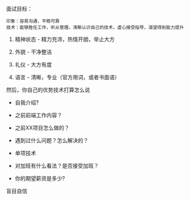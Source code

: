 面试目标：

    印象：容易沟通，平稳可靠
    技术：能够胜任工作，听从管理。清晰认识自己的技术，虚心接受指导，渴望得到能力提升

1. 精神状态 - 精力充沛，热情开朗，举止大方

2. 外貌 - 干净整洁

3. 礼仪 - 大方有度

4. 语言 - 清晰，专业（官方用词，或者书面语）


然后，你自己的优势技术打算怎么说

* 自我介绍?
* 之前前端工作内容？
* 之前XX项目怎么做的？

* 遇到过什么问题？怎么解决的？

* 单项技术

* 对加班有什么看法？是否接受加班？

* 你的期望薪资是多少?

盲目自信